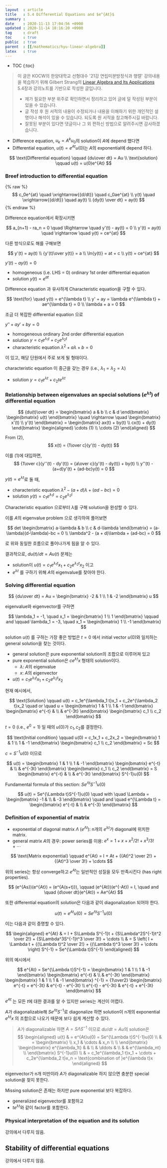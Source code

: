 ```yaml
---
layout  : article
title   : 5.4 Differential Equations and $e^{At}$
summary : 
date    : 2020-11-13 17:04:56 +0900
updated : 2020-11-14 18:16:20 +0900
tag     : draft
toc     : true
public  : true
parent  : [[/mathematics/hyu-linear-algebra]]
latex   : true
---
```

* TOC
{:toc}

> 이 글은 KOCW의 한양대학교 선형대수 '21강 연립미분방정식과 행렬' 강의내용을 복습하기 위해 Gilbert Strang의 [Linear Algebra and Its Applications](https://books.google.co.kr/books?id=8QVdcRJyL2oC) 5.4장과 강의노트를 기반으로 작성한 글입니다.
>
> * 제가 필요한 부분 위주로 확인하면서 정리하고 있어 글에 덜 작성된 부분이 있을 수 있습니다.
> * 글 작성 후 원 서적의 내용이 수정되거나 내용을 이해하기 위한 개인적인 설명이나 해석이 있을 수 있습니다. 되도록 원 서적을 참고해주시길 바랍니다.
> * 잘못된 부분이 있다면 댓글이나 그 외 편하신 방법으로 알려주시면 감사하겠습니다.

* Difference equation, $u_k = A^ku_0$의 solution이 $A$에 depend 했다면
* Differential equation, $u(t)=e^{At}u(0)$는 $A$의 exponential에 depend 하다.

$$
\text{Differential equation} \qquad {du\over dt} = Au \\
\text{solution} \qquad u(t) = u(0)e^{At}
$$

### Breef introduction to differential equation

{% raw %}
$$
c_0e^{at} \quad \xrightarrow{{d/dt}} \quad c_0ae^{at} \\
y(t) \quad \xrightarrow{{d/dt}} \quad ay(t) \\
{dy(t) \over dt} = ay(t)
$$
{% endraw %}

Difference equation에서 확장시키면

$$
a_{n+1} - ra_n = 0 \quad \Rightarrow \quad y'(t) - ay(t) = 0 \\
y'(t) = ay(t) \quad \rightarrow \quad y(t) = ce^{at}
$$

다른 방식으로도 해를 구해보면

$$
y'(t) = ay(t) \\
{y'(t)\over y(t)} = a \\
\ln{y(t)} = at + c \\
y(t) = ce^{at}
$$

$y'(t) - ay(t) = 0$

* homogeneous (i.e. LHS = 0) ordinary 1st order differential equation
* solution $y(t) = e^{at}$

Difference equation 과 유사하게 Characteristic equation을 구할 수 있다.

$$
\text{for} \quad y(t) = e^{\lambda t} \\
y' + ay = \lambda e^{\lambda t} + ae^{\lambda t} = 0 \\
\lambda + a = 0
$$

조금 더 복잡한 differential equation 으로

$y'' + ay' + by = 0$

* homogeneous ordinary 2nd order differential equation
* solution $y = c_1e^{\lambda_1 t} + c_2e^{\lambda_2 t}$
* characteristic equation $\lambda^2 + a\lambda +b = 0$

이 있고, 해당 단원에서 주로 보게 될 형태이다.

characteristic equation 이 중근을 갖는 경우 (i.e., $\lambda_1 = \lambda_2 = \lambda$)

* solution $y=c_1e^{\lambda t} + c_2te^{\lambda t}$

### Relationship between eigenvalues an special solutions ($e^{\lambda t}$) of differential equation

$$
{du(t)\over dt} =
\begin{bmatrix}
  a & b \\
  c & d  
\end{bmatrix}
\begin{bmatrix}
  u(t)  
\end{bmatrix}
\quad
\rightarrow
\quad
\begin{bmatrix}
  x'(t) \\ y'(t)
\end{bmatrix} =
\begin{bmatrix}
  ax(t) + by(t) \\
  cx(t) + dy(t)
\end{bmatrix}
\begin{aligned}
  \cdots (1) \\
  \cdots (2)
\end{aligned}
$$

From (2),
$$
x(t) = {1\over c}(y'(t) - dy(t))
$$

이를 (1)에 대입하면,
$$
{1\over c}(y''(t) - dy'(t)) = {a\over c}(y'(t) - dy(t)) + by(t) \\
y''(t) - (a+d)y'(t) + (ad-bc)y(t) = 0
$$

$y(t) = e^{\lambda t}$로 둘 때,

* characteristic equation $\lambda^2 - (a+d)\lambda + (ad-bc) = 0$
* solution $y(t) = c_1e^{\lambda_1 t} = c_2e^{\lambda_2 t}$

Characteristic equation 으로부터 $\lambda$를 구해 solution을 완성할 수 있다.

이를 $A$의 eigenvalue problem 으로 생각하여 풀어보면

$$
det \begin{bmatrix}
  a-\lambda & b \\
  c & d-\lambda
\end{bmatrix} =
(a-\lambda)(d-\lambda)-bc = 0 \\
\lambda^2 - (a + d)\lambda + (ad-bc) = 0
$$

로 위와 동일한 흐름으로 풀어나가게 됨을 알 수 있다.

결과적으로, $du(t)/dt = Au(t)$ 문제는

* solution이 $u(t) = c_1e^{\lambda_1 t}x_1 + c_2e^{\lambda_2 t}x_2$ 이고
* $e^{\lambda t}$ 를 구하기 위해 $A$의 eigenvalue를 찾아야 한다.

### Solving differential equation

$$
{du\over dt} = Au =
\begin{bmatrix}
  -2 & 1 \\
  1 & -2
\end{bmatrix} u
$$

eigenvalue와 eigenvector를 구하면

$$
\lambda_1 = -1, \quad x_1 =
\begin{bmatrix}
  1 \\ 1
\end{bmatrix}
\qquad
and
\qquad
\lambda_1 = -3, \quad x_1 =
\begin{bmatrix}
  1 \\ -1
\end{bmatrix}
$$

solution $u(t)$ 를 구하는 가장 좋은 방법은 $t=0$ 에서 initial vector $u(0)$와 일치하는 general solution을 찾는 것이다.

* general solution은 pure exponential solution의 조합으로 이루어져 있고
* pure exponential solution은 $ce^{\lambda t}x$ 형태의 solution이다.
    * $\lambda$: $A$의 eigenvalue
    * $x$: $A$의 eigenvector
* $u(t) = c_1e^{\lambda_1 t}x_1 + c_2e^{\lambda_2 t}x_2$

현재 예시에서,

$$
\text{Solution} \qquad u(t) = c_1e^{\lambda_1 t}x_1 + c_2e^{\lambda_2 t}x_2
\quad
or
\quad
u =
\begin{bmatrix}
  1 & 1 \\
  1 & -1
\end{bmatrix}
\begin{bmatrix}
  e^{-t} & \\
  & e^{-3t}
\end{bmatrix}
\begin{bmatrix}
  c_1 \\ c_2
\end{bmatrix}
$$

$t=0$ (i.e., $e^0 = 1$) 일 때의 $u(0)$가 $c_1, c_2$를 결정한다.

$$
\text{Initial condition}
\qquad
u(0) = c_1x_1 + c_2x_2 =
\begin{bmatrix}
  1 & 1 \\
  1 & -1
\end{bmatrix}
\begin{bmatrix}
  c_1 \\ c_2
\end{bmatrix} =
Sc
$$

$c = S^{-1}u(0)$ 이므로

$$
u(t) =
\begin{bmatrix}
  1 & 1 \\
  1 & -1
\end{bmatrix}
\begin{bmatrix}
  e^{-t} & \\
  & e^{-3t}
\end{bmatrix}
\begin{bmatrix}
  c_1 \\ c_2
\end{bmatrix} =
S
\begin{bmatrix}
  e^{-t} & \\
  & e^{-3t}
\end{bmatrix}
S^{-1}u(0)
$$

Fundamental formula of this section: $Se^{\Lambda t}S^{-1}u(0)$

$$
u(t) = Se^{\Lambda t}S^{-1}u(0)
\quad
with
\quad
\Lambda =
\begin{bmatrix}
  -1 & \\
  & -3
\end{bmatrix}
\quad
and
\quad
e^{\Lambda t} =
\begin{bmatrix}
  e^{-t} & \\
  & e^{-3}
\end{bmatrix}
$$

### Definition of exponential of matrix

* exponential of diagonal matrix $\Lambda$ ($e^{\Lambda t}$): n개의 $e^{\lambda t}$가 diagonal에 위치한 matrix.
* general matrix $A$의 경우: power series를 이용: $e^x = 1 + x + x^2/2! + x^3/3! + \cdots$

$$
\text{Matrix exponential} \qquad  e^{At} = I + At + {(At)^2 \over 2!} + {(At)^3 \over 3!} + \cdots
$$

위의 series는 항상 converge하고 $e^{At}$는 일반적인 성질을 모두 만족시킨다 (has right properties).

$$
(e^{As})(e^{At}) = (e^{A(s+t)}), \qquad (e^{At})(e^{-At}) = I, \quad and \quad {d\over dt}(e^{At}) = Ae^{At}
$$

또한 differential equation의 solution은 다음과 같이 diagonalization 되어야 한다.

$$
u(t) = e^{At}u(0) = Se^{\Lambda t}S^{-1}u(0)
$$

이는 다음과 같이 증명할 수 있다.

$$
\begin{aligned}
  e^{At}
  & =
  I + S\Lambda S^{-1}t + {S\Lambda^2S^{-1}t^2 \over 2!} + {S\Lambda^3S^{-1}t^3 \over 3!} + \cdots \\
  & = S \left( I + \Lambda t + {(\Lambda t)^2 \over 2!} + {(\Lambda t)^3 \over 3!} + \cdots \right) S^{-1} = Se^{\Lambda t}S^{-1}
\end{aligned}
$$

위의 예시에서

$$
e^{At} = Se^{\Lambda t}S^{-1} =
\begin{bmatrix}
  1 & 1 \\
  1 & -1
\end{bmatrix}
\begin{bmatrix}
  e^{-t} & \\
  & e^{-3t}
\end{bmatrix}
\begin{bmatrix}
  1 & 1 \\
  1 & -1
\end{bmatrix} ^{-1} = {1\over2}
\begin{bmatrix}
  e^{-t} + e^{-3t} & e^{-t} - e^{-3t} \\
  e^{-t} - e^{-3t} & e^{-t} + e^{-3t}
\end{bmatrix}
$$

$e^{At}$ 는 모든 $t$에 대한 결과를 알 수 있지만 series는 계산이 어렵다.

$A$가 diagonalizable해 $Se^{\Lambda t}S^{-1}$로 diagonalize 하면 solution이 n개의 exponential $e^{\lambda t}x$ 의 조합으로 나오기 때문에 보다 쉽게 계산할 수 있다.

> $A$가 diagonalizable 하면 $A=S\Lambda S^{-1}$ 이므로 $du/dt = Au$의 solution은
> $$
> \begin{aligned}
> u{t} & = e^{At}u(0) = Se^{\Lambda t}S^{-1}u(0) \\
> & = \begin{bmatrix}
> \\
> x_1 & \cdots & x_n \\
> \\
> \end{bmatrix}
> \begin{bmatrix}
> e^{\lambda_1t} & & \\
> & \ddots & \\
> & & e^{\lambda_nt} \\
> \end{bmatrix}
> S^{-1}u(0) \\
> & = c_1e^{\lambda_1 t}x_1 + \cdots + c_2e^{\lambda_2 t}x_n = \text{combination of }e^{\lambda t}x
> \end{aligned}
> $$

eigenvector가 n개 미만이라 $A$가 diagonalizable 하지 않으면 충분한 special solution을 찾지 못한다.

Missing solution은 존재는 하지만 pure exponential 보다 복잡하다.

* generalized eigenvector를 포함하고
* $te^{\lambda t}$와 같이 factor를 포함한다.

### Physical interpretation of the equation and its solution

강의에서 다루지 않음.

## Stability of differential equations

강의에서 다루지 않음.
